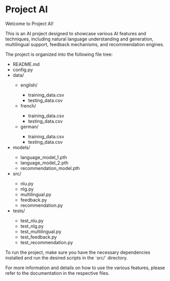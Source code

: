 <!DOCTYPE html>
<html>
<head>
	<h1>Project AI</h1>
</head>
<body>
	<p>Welcome to Project AI!</p>
	<p>This is an AI project designed to showcase various AI features and techniques, including natural language understanding and generation, multilingual support, feedback mechanisms, and recommendation engines.</p>
	<p>The project is organized into the following file tree:</p>
	<ul>
		<li>README.md</li>
		<li>config.py</li>
		<li>data/</li>
		<ul>
			<li>english/</li>
			<ul>
				<li>training_data.csv</li>
				<li>testing_data.csv</li>
			</ul>
			<li>french/</li>
			<ul>
				<li>training_data.csv</li>
				<li>testing_data.csv</li>
			</ul>
			<li>german/</li>
			<ul>
				<li>training_data.csv</li>
				<li>testing_data.csv</li>
			</ul>
		</ul>
		<li>models/</li>
		<ul>
			<li>language_model_1.pth</li>
			<li>language_model_2.pth</li>
			<li>recommendation_model.pth</li>
		</ul>
		<li>src/</li>
		<ul>
			<li>nlu.py</li>
			<li>nlg.py</li>
			<li>multilingual.py</li>
			<li>feedback.py</li>
			<li>recommendation.py</li>
		</ul>
		<li>tests/</li>
		<ul>
			<li>test_nlu.py</li>
			<li>test_nlg.py</li>
			<li>test_multilingual.py</li>
			<li>test_feedback.py</li>
			<li>test_recommendation.py</li>
		</ul>
	</ul>
	<p>To run the project, make sure you have the necessary dependencies installed and run the desired scripts in the `src/` directory.</p>
	<p>For more information and details on how to use the various features, please refer to the documentation in the respective files.</p>
</body>
</html>
